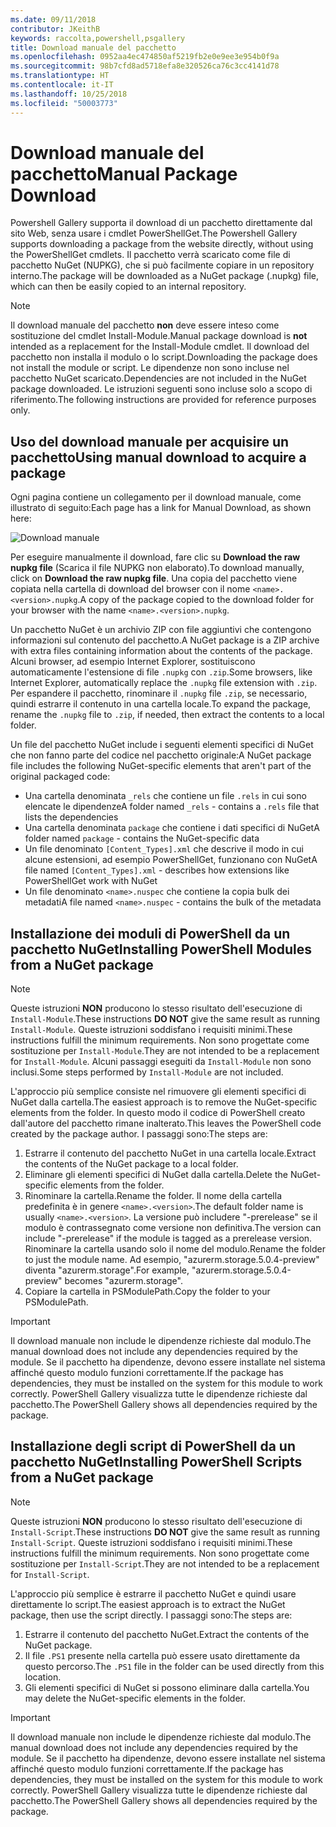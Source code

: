 ```yaml
---
ms.date: 09/11/2018
contributor: JKeithB
keywords: raccolta,powershell,psgallery
title: Download manuale del pacchetto
ms.openlocfilehash: 0952aa4ec474850af5219fb2e0e9ee3e954b0f9a
ms.sourcegitcommit: 98b7cfd8ad5718efa8e320526ca76c3cc4141d78
ms.translationtype: HT
ms.contentlocale: it-IT
ms.lasthandoff: 10/25/2018
ms.locfileid: "50003773"
---
```

# <a name="manual-package-download"></a><span data-ttu-id="92671-103">Download manuale del pacchetto</span><span class="sxs-lookup"><span data-stu-id="92671-103">Manual Package Download</span></span>

<span data-ttu-id="92671-104">Powershell Gallery supporta il download di un pacchetto direttamente dal sito Web, senza usare i cmdlet PowerShellGet.</span><span class="sxs-lookup"><span data-stu-id="92671-104">The Powershell Gallery supports downloading a package from the website directly, without using the PowerShellGet cmdlets.</span></span> <span data-ttu-id="92671-105">Il pacchetto verrà scaricato come file di pacchetto NuGet (NUPKG), che si può facilmente copiare in un repository interno.</span><span class="sxs-lookup"><span data-stu-id="92671-105">The package will be downloaded as a NuGet package (.nupkg) file, which can then be easily copied to an internal repository.</span></span>

> [!NOTE]
> <span data-ttu-id="92671-106">Il download manuale del pacchetto **non** deve essere inteso come sostituzione del cmdlet Install-Module.</span><span class="sxs-lookup"><span data-stu-id="92671-106">Manual package download is **not** intended as a replacement for the Install-Module cmdlet.</span></span>
> <span data-ttu-id="92671-107">Il download del pacchetto non installa il modulo o lo script.</span><span class="sxs-lookup"><span data-stu-id="92671-107">Downloading the package does not install the module or script.</span></span> <span data-ttu-id="92671-108">Le dipendenze non sono incluse nel pacchetto NuGet scaricato.</span><span class="sxs-lookup"><span data-stu-id="92671-108">Dependencies are not included in the NuGet package downloaded.</span></span> <span data-ttu-id="92671-109">Le istruzioni seguenti sono incluse solo a scopo di riferimento.</span><span class="sxs-lookup"><span data-stu-id="92671-109">The following instructions are provided for reference purposes only.</span></span>

## <a name="using-manual-download-to-acquire-a-package"></a><span data-ttu-id="92671-110">Uso del download manuale per acquisire un pacchetto</span><span class="sxs-lookup"><span data-stu-id="92671-110">Using manual download to acquire a package</span></span>

<span data-ttu-id="92671-111">Ogni pagina contiene un collegamento per il download manuale, come illustrato di seguito:</span><span class="sxs-lookup"><span data-stu-id="92671-111">Each page has a link for Manual Download, as shown here:</span></span>

![Download manuale](../../Images/packagedisplaypagewithpseditions.png)

<span data-ttu-id="92671-113">Per eseguire manualmente il download, fare clic su **Download the raw nupkg file** (Scarica il file NUPKG non elaborato).</span><span class="sxs-lookup"><span data-stu-id="92671-113">To download manually, click on **Download the raw nupkg file**.</span></span> <span data-ttu-id="92671-114">Una copia del pacchetto viene copiata nella cartella di download del browser con il nome `<name>.<version>.nupkg`.</span><span class="sxs-lookup"><span data-stu-id="92671-114">A copy of the package copied to the download folder for your browser with the name `<name>.<version>.nupkg`.</span></span>

<span data-ttu-id="92671-115">Un pacchetto NuGet è un archivio ZIP con file aggiuntivi che contengono informazioni sul contenuto del pacchetto.</span><span class="sxs-lookup"><span data-stu-id="92671-115">A NuGet package is a ZIP archive with extra files containing information about the contents of the package.</span></span> <span data-ttu-id="92671-116">Alcuni browser, ad esempio Internet Explorer, sostituiscono automaticamente l'estensione di file `.nupkg` con `.zip`.</span><span class="sxs-lookup"><span data-stu-id="92671-116">Some browsers, like Internet Explorer, automatically replace the `.nupkg` file extension with `.zip`.</span></span> <span data-ttu-id="92671-117">Per espandere il pacchetto, rinominare il `.nupkg` file `.zip`, se necessario, quindi estrarre il contenuto in una cartella locale.</span><span class="sxs-lookup"><span data-stu-id="92671-117">To expand the package, rename the `.nupkg` file to `.zip`, if needed, then extract the contents to a local folder.</span></span>

<span data-ttu-id="92671-118">Un file del pacchetto NuGet include i seguenti elementi specifici di NuGet che non fanno parte del codice nel pacchetto originale:</span><span class="sxs-lookup"><span data-stu-id="92671-118">A NuGet package file includes the following NuGet-specific elements that aren't part of the original packaged code:</span></span>

- <span data-ttu-id="92671-119">Una cartella denominata `_rels` che contiene un file `.rels` in cui sono elencate le dipendenze</span><span class="sxs-lookup"><span data-stu-id="92671-119">A folder named `_rels` - contains a `.rels` file that lists the dependencies</span></span>
- <span data-ttu-id="92671-120">Una cartella denominata `package` che contiene i dati specifici di NuGet</span><span class="sxs-lookup"><span data-stu-id="92671-120">A folder named `package` - contains the NuGet-specific data</span></span>
- <span data-ttu-id="92671-121">Un file denominato `[Content_Types].xml` che descrive il modo in cui alcune estensioni, ad esempio PowerShellGet, funzionano con NuGet</span><span class="sxs-lookup"><span data-stu-id="92671-121">A file named `[Content_Types].xml` - describes how extensions like PowerShellGet work with NuGet</span></span>
- <span data-ttu-id="92671-122">Un file denominato `<name>.nuspec` che contiene la copia bulk dei metadati</span><span class="sxs-lookup"><span data-stu-id="92671-122">A file named `<name>.nuspec` - contains the bulk of the metadata</span></span>

## <a name="installing-powershell-modules-from-a-nuget-package"></a><span data-ttu-id="92671-123">Installazione dei moduli di PowerShell da un pacchetto NuGet</span><span class="sxs-lookup"><span data-stu-id="92671-123">Installing PowerShell Modules from a NuGet package</span></span>

> [!NOTE]
> <span data-ttu-id="92671-124">Queste istruzioni **NON** producono lo stesso risultato dell'esecuzione di `Install-Module`.</span><span class="sxs-lookup"><span data-stu-id="92671-124">These instructions **DO NOT** give the same result as running `Install-Module`.</span></span> <span data-ttu-id="92671-125">Queste istruzioni soddisfano i requisiti minimi.</span><span class="sxs-lookup"><span data-stu-id="92671-125">These instructions fulfill the minimum requirements.</span></span> <span data-ttu-id="92671-126">Non sono progettate come sostituzione per `Install-Module`.</span><span class="sxs-lookup"><span data-stu-id="92671-126">They are not intended to be a replacement for `Install-Module`.</span></span> <span data-ttu-id="92671-127">Alcuni passaggi eseguiti da `Install-Module` non sono inclusi.</span><span class="sxs-lookup"><span data-stu-id="92671-127">Some steps performed by `Install-Module` are not included.</span></span>

<span data-ttu-id="92671-128">L'approccio più semplice consiste nel rimuovere gli elementi specifici di NuGet dalla cartella.</span><span class="sxs-lookup"><span data-stu-id="92671-128">The easiest approach is to remove the NuGet-specific elements from the folder.</span></span> <span data-ttu-id="92671-129">In questo modo il codice di PowerShell creato dall'autore del pacchetto rimane inalterato.</span><span class="sxs-lookup"><span data-stu-id="92671-129">This leaves the PowerShell code created by the package author.</span></span> <span data-ttu-id="92671-130">I passaggi sono:</span><span class="sxs-lookup"><span data-stu-id="92671-130">The steps are:</span></span>

1. <span data-ttu-id="92671-131">Estrarre il contenuto del pacchetto NuGet in una cartella locale.</span><span class="sxs-lookup"><span data-stu-id="92671-131">Extract the contents of the NuGet package to a local folder.</span></span>
2. <span data-ttu-id="92671-132">Eliminare gli elementi specifici di NuGet dalla cartella.</span><span class="sxs-lookup"><span data-stu-id="92671-132">Delete the NuGet-specific elements from the folder.</span></span>
3. <span data-ttu-id="92671-133">Rinominare la cartella.</span><span class="sxs-lookup"><span data-stu-id="92671-133">Rename the folder.</span></span> <span data-ttu-id="92671-134">Il nome della cartella predefinita è in genere `<name>.<version>`.</span><span class="sxs-lookup"><span data-stu-id="92671-134">The default folder name is usually `<name>.<version>`.</span></span> <span data-ttu-id="92671-135">La versione può includere "-prerelease" se il modulo è contrassegnato come versione non definitiva.</span><span class="sxs-lookup"><span data-stu-id="92671-135">The version can include "-prerelease" if the module is tagged as a prerelease version.</span></span> <span data-ttu-id="92671-136">Rinominare la cartella usando solo il nome del modulo.</span><span class="sxs-lookup"><span data-stu-id="92671-136">Rename the folder to just the module name.</span></span> <span data-ttu-id="92671-137">Ad esempio, "azurerm.storage.5.0.4-preview" diventa "azurerm.storage".</span><span class="sxs-lookup"><span data-stu-id="92671-137">For example, "azurerm.storage.5.0.4-preview" becomes "azurerm.storage".</span></span>
4. <span data-ttu-id="92671-138">Copiare la cartella in PSModulePath.</span><span class="sxs-lookup"><span data-stu-id="92671-138">Copy the folder to your PSModulePath.</span></span>

> [!IMPORTANT]
> <span data-ttu-id="92671-139">Il download manuale non include le dipendenze richieste dal modulo.</span><span class="sxs-lookup"><span data-stu-id="92671-139">The manual download does not include any dependencies required by the module.</span></span> <span data-ttu-id="92671-140">Se il pacchetto ha dipendenze, devono essere installate nel sistema affinché questo modulo funzioni correttamente.</span><span class="sxs-lookup"><span data-stu-id="92671-140">If the package has dependencies, they must be installed on the system for this module to work correctly.</span></span> <span data-ttu-id="92671-141">PowerShell Gallery visualizza tutte le dipendenze richieste dal pacchetto.</span><span class="sxs-lookup"><span data-stu-id="92671-141">The PowerShell Gallery shows all dependencies required by the package.</span></span>

## <a name="installing-powershell-scripts-from-a-nuget-package"></a><span data-ttu-id="92671-142">Installazione degli script di PowerShell da un pacchetto NuGet</span><span class="sxs-lookup"><span data-stu-id="92671-142">Installing PowerShell Scripts from a NuGet package</span></span>

> [!NOTE]
> <span data-ttu-id="92671-143">Queste istruzioni **NON** producono lo stesso risultato dell'esecuzione di `Install-Script`.</span><span class="sxs-lookup"><span data-stu-id="92671-143">These instructions **DO NOT** give the same result as running `Install-Script`.</span></span> <span data-ttu-id="92671-144">Queste istruzioni soddisfano i requisiti minimi.</span><span class="sxs-lookup"><span data-stu-id="92671-144">These instructions fulfill the minimum requirements.</span></span> <span data-ttu-id="92671-145">Non sono progettate come sostituzione per `Install-Script`.</span><span class="sxs-lookup"><span data-stu-id="92671-145">They are not intended to be a replacement for `Install-Script`.</span></span>

<span data-ttu-id="92671-146">L'approccio più semplice è estrarre il pacchetto NuGet e quindi usare direttamente lo script.</span><span class="sxs-lookup"><span data-stu-id="92671-146">The easiest approach is to extract the NuGet package, then use the script directly.</span></span> <span data-ttu-id="92671-147">I passaggi sono:</span><span class="sxs-lookup"><span data-stu-id="92671-147">The steps are:</span></span>

1. <span data-ttu-id="92671-148">Estrarre il contenuto del pacchetto NuGet.</span><span class="sxs-lookup"><span data-stu-id="92671-148">Extract the contents of the NuGet package.</span></span>
2. <span data-ttu-id="92671-149">Il file `.PS1` presente nella cartella può essere usato direttamente da questo percorso.</span><span class="sxs-lookup"><span data-stu-id="92671-149">The `.PS1` file in the folder can be used directly from this location.</span></span>
3. <span data-ttu-id="92671-150">Gli elementi specifici di NuGet si possono eliminare dalla cartella.</span><span class="sxs-lookup"><span data-stu-id="92671-150">You may delete the NuGet-specific elements in the folder.</span></span>

> [!IMPORTANT]
> <span data-ttu-id="92671-151">Il download manuale non include le dipendenze richieste dal modulo.</span><span class="sxs-lookup"><span data-stu-id="92671-151">The manual download does not include any dependencies required by the module.</span></span> <span data-ttu-id="92671-152">Se il pacchetto ha dipendenze, devono essere installate nel sistema affinché questo modulo funzioni correttamente.</span><span class="sxs-lookup"><span data-stu-id="92671-152">If the package has dependencies, they must be installed on the system for this module to work correctly.</span></span> <span data-ttu-id="92671-153">PowerShell Gallery visualizza tutte le dipendenze richieste dal pacchetto.</span><span class="sxs-lookup"><span data-stu-id="92671-153">The PowerShell Gallery shows all dependencies required by the package.</span></span>
